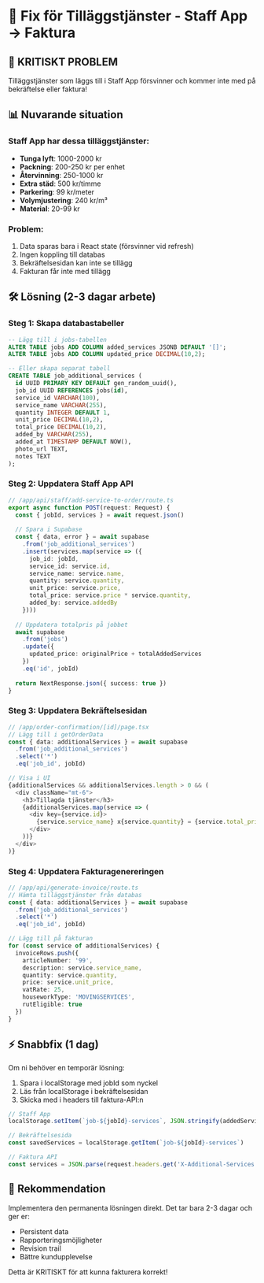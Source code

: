 # 🔧 Fix för Tilläggstjänster - Staff App → Faktura

## 🚨 KRITISKT PROBLEM
Tilläggstjänster som läggs till i Staff App försvinner och kommer inte med på bekräftelse eller faktura!

## 📊 Nuvarande situation

### Staff App har dessa tilläggstjänster:
- **Tunga lyft**: 1000-2000 kr
- **Packning**: 200-250 kr per enhet
- **Återvinning**: 250-1000 kr
- **Extra städ**: 500 kr/timme
- **Parkering**: 99 kr/meter
- **Volymjustering**: 240 kr/m³
- **Material**: 20-99 kr

### Problem:
1. Data sparas bara i React state (försvinner vid refresh)
2. Ingen koppling till databas
3. Bekräftelsesidan kan inte se tillägg
4. Fakturan får inte med tillägg

## 🛠️ Lösning (2-3 dagar arbete)

### Steg 1: Skapa databastabeller
```sql
-- Lägg till i jobs-tabellen
ALTER TABLE jobs ADD COLUMN added_services JSONB DEFAULT '[]';
ALTER TABLE jobs ADD COLUMN updated_price DECIMAL(10,2);

-- Eller skapa separat tabell
CREATE TABLE job_additional_services (
  id UUID PRIMARY KEY DEFAULT gen_random_uuid(),
  job_id UUID REFERENCES jobs(id),
  service_id VARCHAR(100),
  service_name VARCHAR(255),
  quantity INTEGER DEFAULT 1,
  unit_price DECIMAL(10,2),
  total_price DECIMAL(10,2),
  added_by VARCHAR(255),
  added_at TIMESTAMP DEFAULT NOW(),
  photo_url TEXT,
  notes TEXT
);
```

### Steg 2: Uppdatera Staff App API
```typescript
// /app/api/staff/add-service-to-order/route.ts
export async function POST(request: Request) {
  const { jobId, services } = await request.json()
  
  // Spara i Supabase
  const { data, error } = await supabase
    .from('job_additional_services')
    .insert(services.map(service => ({
      job_id: jobId,
      service_id: service.id,
      service_name: service.name,
      quantity: service.quantity,
      unit_price: service.price,
      total_price: service.price * service.quantity,
      added_by: service.addedBy
    })))
  
  // Uppdatera totalpris på jobbet
  await supabase
    .from('jobs')
    .update({ 
      updated_price: originalPrice + totalAddedServices 
    })
    .eq('id', jobId)
    
  return NextResponse.json({ success: true })
}
```

### Steg 3: Uppdatera Bekräftelsesidan
```typescript
// /app/order-confirmation/[id]/page.tsx
// Lägg till i getOrderData
const { data: additionalServices } = await supabase
  .from('job_additional_services')
  .select('*')
  .eq('job_id', jobId)

// Visa i UI
{additionalServices && additionalServices.length > 0 && (
  <div className="mt-6">
    <h3>Tillagda tjänster</h3>
    {additionalServices.map(service => (
      <div key={service.id}>
        {service.service_name} x{service.quantity} = {service.total_price} kr
      </div>
    ))}
  </div>
)}
```

### Steg 4: Uppdatera Fakturagenereringen
```typescript
// /app/api/generate-invoice/route.ts
// Hämta tilläggstjänster från databas
const { data: additionalServices } = await supabase
  .from('job_additional_services')
  .select('*')
  .eq('job_id', jobId)

// Lägg till på fakturan
for (const service of additionalServices) {
  invoiceRows.push({
    articleNumber: '99',
    description: service.service_name,
    quantity: service.quantity,
    price: service.unit_price,
    vatRate: 25,
    houseworkType: 'MOVINGSERVICES',
    rutEligible: true
  })
}
```

## ⚡ Snabbfix (1 dag)
Om ni behöver en temporär lösning:

1. Spara i localStorage med jobId som nyckel
2. Läs från localStorage i bekräftelsesidan
3. Skicka med i headers till faktura-API:n

```javascript
// Staff App
localStorage.setItem(`job-${jobId}-services`, JSON.stringify(addedServices))

// Bekräftelsesida
const savedServices = localStorage.getItem(`job-${jobId}-services`)

// Faktura API
const services = JSON.parse(request.headers.get('X-Additional-Services') || '[]')
```

## 🎯 Rekommendation
Implementera den permanenta lösningen direkt. Det tar bara 2-3 dagar och ger er:
- Persistent data
- Rapporteringsmöjligheter
- Revision trail
- Bättre kundupplevelse

Detta är KRITISKT för att kunna fakturera korrekt!